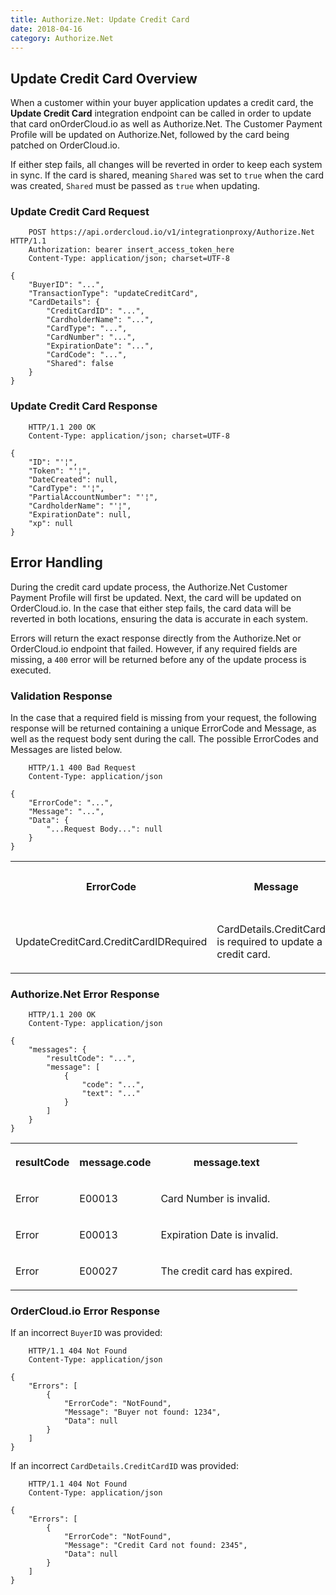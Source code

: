 ```yaml
---
title: Authorize.Net: Update Credit Card
date: 2018-04-16
category: Authorize.Net
---
```



##  Update Credit Card Overview

When a customer within your buyer application updates a credit card, the **Update Credit Card** integration endpoint can be called in order to update that card onOrderCloud.io as well as Authorize.Net. The Customer Payment Profile will be updated on Authorize.Net, followed by the card being patched on OrderCloud.io.

If either step fails, all changes will be reverted in order to keep each
system in sync. If the card is shared, meaning `Shared` was set to `true` when
the card was created, `Shared` must be passed as `true` when updating.

###  Update Credit Card Request


```
    POST https://api.ordercloud.io/v1/integrationproxy/Authorize.Net HTTP/1.1
    Authorization: bearer insert_access_token_here
    Content-Type: application/json; charset=UTF-8
```

```    
{
    "BuyerID": "...",
    "TransactionType": "updateCreditCard",
    "CardDetails": {
        "CreditCardID": "...",
        "CardholderName": "...",
        "CardType": "...",
        "CardNumber": "...",
        "ExpirationDate": "...",
        "CardCode": "...",
        "Shared": false
    }
}
```

###  Update Credit Card Response



```
    HTTP/1.1 200 OK
    Content-Type: application/json; charset=UTF-8
```

```    
{
    "ID": "'¦",
    "Token": "'¦",
    "DateCreated": null,
    "CardType": "'¦",
    "PartialAccountNumber": "'¦",
    "CardholderName": "'¦",
    "ExpirationDate": null,
    "xp": null
}
```

##  Error Handling

During the credit card update process, the Authorize.Net Customer Payment
Profile will first be updated. Next, the card will be updated on
OrderCloud.io. In the case that either step fails, the card data will be
reverted in both locations, ensuring the data is accurate in each system.

Errors will return the exact response directly from the Authorize.Net or
OrderCloud.io endpoint that failed. However, if any required fields are
missing, a `400` error will be returned before any of the update process is
executed.

### Validation Response

In the case that a required field is missing from your request, the following
response will be returned containing a unique ErrorCode and Message, as well
as the request body sent during the call. The possible ErrorCodes and Messages
are listed below.



```
    HTTP/1.1 400 Bad Request
    Content-Type: application/json
```

```    
{
    "ErrorCode": "...",
    "Message": "...",
    "Data": {
        "...Request Body...": null
    }
}
```

  
<table>  
<tr>  
<th>

ErrorCode

</th>  
<th>

Message

</th>  
<th>

Status Code

</th> </tr>  
<tr>  
<td>

UpdateCreditCard.CreditCardIDRequired

</td>  
<td>

CardDetails.CreditCardID is required to update a credit card.

</td>  
<td>

400

</td> </tr> </table>



### Authorize.Net Error Response



```
    HTTP/1.1 200 OK
    Content-Type: application/json
```

```    
{
    "messages": {
        "resultCode": "...",
        "message": [
            {
                "code": "...",
                "text": "..."
            }
        ]
    }
}
```

  
<table>  
<tr>  
<th>

resultCode

</th>  
<th>

message.code

</th>  
<th>

message.text

</th> </tr>  
<tr>  
<td>

Error

</td>  
<td>

E00013

</td>  
<td>

Card Number is invalid.

</td> </tr>  
<tr>  
<td>

Error

</td>  
<td>

E00013

</td>  
<td>

Expiration Date is invalid.

</td> </tr>  
<tr>  
<td>

Error

</td>  
<td>

E00027

</td>  
<td>

The credit card has expired.

</td> </tr> </table>



### OrderCloud.io Error Response

If an incorrect `BuyerID` was provided:


```
    HTTP/1.1 404 Not Found
    Content-Type: application/json
```

```    
{
    "Errors": [
        {
            "ErrorCode": "NotFound",
            "Message": "Buyer not found: 1234",
            "Data": null
        }
    ]
}
```

If an incorrect `CardDetails.CreditCardID` was provided:



```
    HTTP/1.1 404 Not Found
    Content-Type: application/json
```

```    
{
    "Errors": [
        {
            "ErrorCode": "NotFound",
            "Message": "Credit Card not found: 2345",
            "Data": null
        }
    ]
}
```

